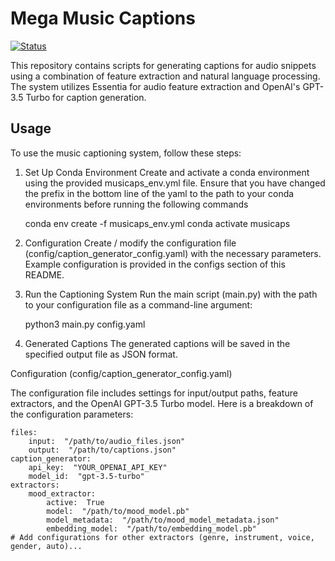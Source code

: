 # Mega Music Captions

[![Status](https://img.shields.io/badge/status-in%20development-orange.svg)](https://github.com/AMAAI-Lab/megamusicaps)

This repository contains scripts for generating captions for audio snippets using a combination of feature extraction and natural language processing. The system utilizes Essentia for audio feature extraction and OpenAI's GPT-3.5 Turbo for caption generation.

## Usage

To use the music captioning system, follow these steps:

1. Set Up Conda Environment
Create and activate a conda environment using the provided musicaps_env.yml file. Ensure that you have changed the prefix in the bottom line of the yaml to the path to your conda environments before running the following commands

    conda env create -f musicaps_env.yml
    conda activate musicaps

2. Configuration
Create / modify the configuration file (config/caption_generator_config.yaml) with the necessary parameters. Example configuration is provided in the configs section of this README.

2. Run the Captioning System
Run the main script (main.py) with the path to your configuration file as a command-line argument:

    python3 main.py config.yaml

3. Generated Captions
The generated captions will be saved in the specified output file as JSON format.

Configuration (config/caption_generator_config.yaml)

The configuration file includes settings for input/output paths, feature extractors, and the OpenAI GPT-3.5 Turbo model. Here is a breakdown of the configuration parameters:

    files:
	    input:  "/path/to/audio_files.json"
	    output:  "/path/to/captions.json"
	caption_generator:
		api_key:  "YOUR_OPENAI_API_KEY"
		model_id:  "gpt-3.5-turbo"
	extractors:
		mood_extractor:
			active:  True
			model:  "/path/to/mood_model.pb"
			model_metadata:  "/path/to/mood_model_metadata.json"
			embedding_model:  "/path/to/embedding_model.pb"
	# Add configurations for other extractors (genre, instrument, voice, gender, auto)...
